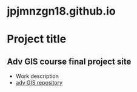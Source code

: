 # jpjmnzgn18.github.io
# Project title
## Adv GIS course final project site
- Work description
- [adv GIS repository](https://github.com/jpjmnzgn18/GIS_Python.git)
